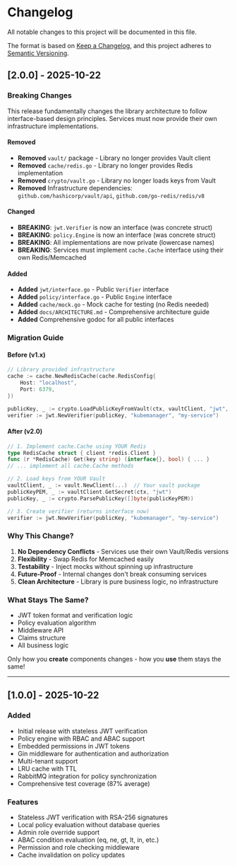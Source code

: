 # Changelog

All notable changes to this project will be documented in this file.

The format is based on [Keep a Changelog](https://keepachangelog.com/en/1.0.0/),
and this project adheres to [Semantic Versioning](https://semver.org/spec/v2.0.0.html).

## [2.0.0] - 2025-10-22

### Breaking Changes

This release fundamentally changes the library architecture to follow interface-based design principles. Services must now provide their own infrastructure implementations.

#### Removed
- **Removed** `vault/` package - Library no longer provides Vault client
- **Removed** `cache/redis.go` - Library no longer provides Redis implementation
- **Removed** `crypto/vault.go` - Library no longer loads keys from Vault
- **Removed** Infrastructure dependencies: `github.com/hashicorp/vault/api`, `github.com/go-redis/redis/v8`

#### Changed
- **BREAKING**: `jwt.Verifier` is now an interface (was concrete struct)
- **BREAKING**: `policy.Engine` is now an interface (was concrete struct)
- **BREAKING**: All implementations are now private (lowercase names)
- **BREAKING**: Services must implement `cache.Cache` interface using their own Redis/Memcached

#### Added
- **Added** `jwt/interface.go` - Public `Verifier` interface
- **Added** `policy/interface.go` - Public `Engine` interface
- **Added** `cache/mock.go` - Mock cache for testing (no Redis needed)
- **Added** `docs/ARCHITECTURE.md` - Comprehensive architecture guide
- **Added** Comprehensive godoc for all public interfaces

### Migration Guide

#### Before (v1.x)

```go
// Library provided infrastructure
cache := cache.NewRedisCache(cache.RedisConfig{
    Host: "localhost",
    Port: 6379,
})

publicKey, _ := crypto.LoadPublicKeyFromVault(ctx, vaultClient, "jwt", "public_key")
verifier := jwt.NewVerifier(publicKey, "kubemanager", "my-service")
```

#### After (v2.0)

```go
// 1. Implement cache.Cache using YOUR Redis
type RedisCache struct { client *redis.Client }
func (r *RedisCache) Get(key string) (interface{}, bool) { ... }
// ... implement all cache.Cache methods

// 2. Load keys from YOUR Vault
vaultClient, _ := vault.NewClient(...)  // Your vault package
publicKeyPEM, _ := vaultClient.GetSecret(ctx, "jwt")
publicKey, _ := crypto.ParsePublicKey([]byte(publicKeyPEM))

// 3. Create verifier (returns interface now)
verifier := jwt.NewVerifier(publicKey, "kubemanager", "my-service")
```

### Why This Change?

1. **No Dependency Conflicts** - Services use their own Vault/Redis versions
2. **Flexibility** - Swap Redis for Memcached easily
3. **Testability** - Inject mocks without spinning up infrastructure
4. **Future-Proof** - Internal changes don't break consuming services
5. **Clean Architecture** - Library is pure business logic, no infrastructure

### What Stays The Same?

- JWT token format and verification logic
- Policy evaluation algorithm
- Middleware API
- Claims structure
- All business logic

Only how you **create** components changes - how you **use** them stays the same!

---

## [1.0.0] - 2025-10-22

### Added
- Initial release with stateless JWT verification
- Policy engine with RBAC and ABAC support
- Embedded permissions in JWT tokens
- Gin middleware for authentication and authorization
- Multi-tenant support
- LRU cache with TTL
- RabbitMQ integration for policy synchronization
- Comprehensive test coverage (87% average)

### Features
- Stateless JWT verification with RSA-256 signatures
- Local policy evaluation without database queries
- Admin role override support
- ABAC condition evaluation (eq, ne, gt, lt, in, etc.)
- Permission and role checking middleware
- Cache invalidation on policy updates
